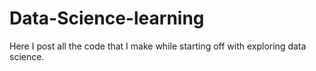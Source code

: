 # Data-Science-learning
Here I post all the code that I make while starting off with exploring data science.
